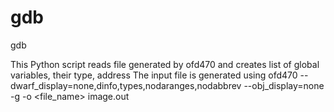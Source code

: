 gdb
===

gdb

This Python script reads file generated by ofd470 and creates list of global variables, their type, address
The input file is generated using 
ofd470 --dwarf_display=none,dinfo,types,nodaranges,nodabbrev --obj_display=none -g -o <file_name> image.out  
